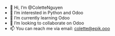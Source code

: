 - 👋 Hi, I’m @ColetteNguyen
- 👀 I’m interested in Python and Odoo
- 🌱 I’m currently learning Odoo
- 💞️ I’m looking to collaborate on Odoo
- 📫 You can reach me via email: colette@epik.ooo

<!---
ColetteNguyen/ColetteNguyen is a ✨ special ✨ repository because its `README.md` (this file) appears on your GitHub profile.
You can click the Preview link to take a look at your changes.
--->
